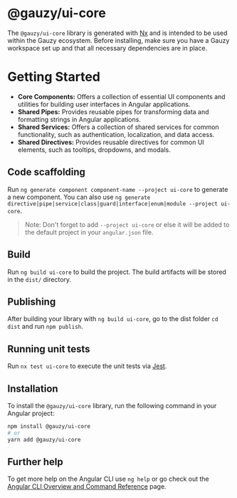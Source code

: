 # @gauzy/ui-core

The `@gauzy/ui-core` library is generated with [Nx](https://nx.dev) and is intended to be used within the Gauzy ecosystem. Before installing, make sure you have a Gauzy workspace set up and that all necessary dependencies are in place.

# Getting Started

-   **Core Components:** Offers a collection of essential UI components and utilities for building user interfaces in Angular applications.
-   **Shared Pipes:** Provides reusable pipes for transforming data and formatting strings in Angular applications.
-   **Shared Services:** Offers a collection of shared services for common functionality, such as authentication, localization, and data access.
-   **Shared Directives:** Provides reusable directives for common UI elements, such as tooltips, dropdowns, and modals.

## Code scaffolding

Run `ng generate component component-name --project ui-core` to generate a new component. You can also use `ng generate directive|pipe|service|class|guard|interface|enum|module --project ui-core`.

> Note: Don't forget to add `--project ui-core` or else it will be added to the default project in your `angular.json` file.

## Build

Run `ng build ui-core` to build the project. The build artifacts will be stored in the `dist/` directory.

## Publishing

After building your library with `ng build ui-core`, go to the dist folder `cd dist` and run `npm publish`.

## Running unit tests

Run `nx test ui-core` to execute the unit tests via [Jest](https://jestjs.io).

## Installation

To install the `@gauzy/ui-core` library, run the following command in your Angular project:

```bash
npm install @gauzy/ui-core
# or
yarn add @gauzy/ui-core
```

## Further help

To get more help on the Angular CLI use `ng help` or go check out the [Angular CLI Overview and Command Reference](https://angular.io/cli) page.
